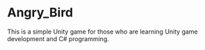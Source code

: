 # Angry_Bird
This is a simple Unity game for those who are learning Unity game development and C# programming.
